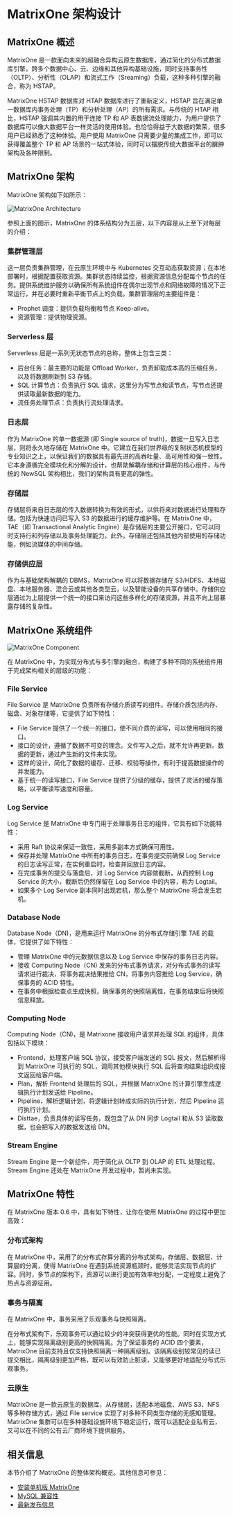 # **MatrixOne 架构设计**

## **MatrixOne 概述**

MatrixOne 是一款面向未来的超融合异构云原生数据库，通过简化的分布式数据库引擎，跨多个数据中心、云、边缘和其他异构基础设施，同时支持事务性（OLTP）、分析性（OLAP）和流式工作（Sreaming）负载，这种多种引擎的融合，称为 HSTAP。

MatrixOne HSTAP 数据库对 HTAP 数据库进行了重新定义，HSTAP 旨在满足单一数据库内事务处理（TP）和分析处理（AP）的所有需求。与传统的 HTAP 相比，HSTAP 强调其内置的用于连接 TP 和 AP 表数据流处理能力，为用户提供了数据库可以像大数据平台一样灵活的使用体验。也恰恰得益于大数据的繁荣，很多用户已经熟悉了这种体验。用户使用 MatrixOne 只需要少量的集成工作，即可以获得覆盖整个 TP 和 AP 场景的一站式体验，同时可以摆脱传统大数据平台的臃肿架构及各种限制。

## **MatrixOne 架构**

MatrixOne 架构如下如所示：

![MatrixOne Architecture](https://github.com/matrixorigin/artwork/blob/main/docs/overview/matrixone_new_arch.png?raw=true)

参照上面的图示，MatrixOne 的体系结构分为五层，以下内容是从上至下对每层的介绍：

### **集群管理层**

这一层负责集群管理，在云原生环境中与 Kubernetes 交互动态获取资源；在本地部署时，根据配置获取资源。集群状态持续监控，根据资源信息分配每个节点的任务。提供系统维护服务以确保所有系统组件在偶尔出现节点和网络故障的情况下正常运行，并在必要时重新平衡节点上的负载。集群管理层的主要组件是：

- Prophet 调度：提供负载均衡和节点 Keep-alive。
- 资源管理：提供物理资源。

### **Serverless 层**

Serverless 层是一系列无状态节点的总称，整体上包含三类：

- 后台任务：最主要的功能是 Offload Worker，负责卸载成本高的压缩任务，以及将数据刷新到 S3 存储。
- SQL 计算节点：负责执行 SQL 请求，这里分为写节点和读节点，写节点还提供读取最新数据的能力。
- 流任务处理节点：负责执行流处理请求。

### **日志层**

作为 MatrixOne 的单一数据源 (即 Single source of truth)，数据一旦写入日志层，则将永久地存储在 MatrixOne 中。它建立在我们世界级的复制状态机模型的专业知识之上，以保证我们的数据具有最先进的高吞吐量、高可用性和强一致性。它本身遵循完全模块化和分解的设计，也帮助解耦存储和计算层的核心组件，与传统的 NewSQL 架构相比，我们的架构具有更高的弹性。

### **存储层**

存储层将来自日志层的传入数据转换为有效的形式，以供将来对数据进行处理和存储。包括为快速访问已写入 S3 的数据进行的缓存维护等。在 MatrixOne 中，TAE（即 Transactional Analytic Engine）是存储层的主要公开接口，它可以同时支持行和列存储以及事务处理能力。此外，存储层还包括其他内部使用的存储功能，例如流媒体的中间存储。

### **存储供应层**

作为与基础架构解耦的 DBMS，MatrixOne 可以将数据存储在 S3/HDFS、本地磁盘、本地服务器、混合云或其他各类型云，以及智能设备的共享存储中。存储供应层通过为上层提供一个统一的接口来访问这些多样化的存储资源，并且不向上层暴露存储的复杂性。

## **MatrixOne 系统组件**

![MatrixOne Component](https://github.com/matrixorigin/artwork/blob/main/docs/overview/mo-component.png?raw=true)

在 MatrixOne 中，为实现分布式与多引擎的融合，构建了多种不同的系统组件用于完成架构相关的层级的功能：

### **File Service**

File Service 是 MatrixOne 负责所有存储介质读写的组件。存储介质包括内存、磁盘、对象存储等，它提供了如下特性：

- File Service 提供了一个统一的接口，使不同介质的读写，可以使用相同的接口。
- 接口的设计，遵循了数据不可变的理念。文件写入之后，就不允许再更新。数据的更新，通过产生新的文件来实现。
- 这样的设计，简化了数据的缓存、迁移、校验等操作，有利于提高数据操作的并发能力。
- 基于统一的读写接口，File Service 提供了分级的缓存，提供了灵活的缓存策略，以平衡读写速度和容量。

### **Log Service**

Log Service 是 MatrixOne 中专门用于处理事务日志的组件，它具有如下功能特性：

- 采用 Raft 协议来保证一致性，采用多副本方式确保可用性。
- 保存并处理 MatrixOne 中所有的事务日志，在事务提交前确保 Log Service 的日志读写正常，在实例重启时，检查并回放日志内容。
- 在完成事务的提交与落盘后，对 Log Service 内容做截断，从而控制 Log Service 的大小，截断后仍然保留在 Log Service 中的内容，称为 Logtail。
- 如果多个 Log Service 副本同时出现宕机，那么整个 MatrixOne 将会发生宕机。

### **Database Node**

Database Node（DN)，是用来运行 MatrixOne 的分布式存储引擎 TAE 的载体，它提供了如下特性：

- 管理 MatrixOne 中的元数据信息以及 Log Service 中保存的事务日志内容。
- 接收 Computing Node（CN) 发来的分布式事务请求，对分布式事务的读写请求进行裁决，将事务裁决结果推给 CN，将事务内容推给 Log Service，确保事务的 ACID 特性。
- 在事务中根据检查点生成快照，确保事务的快照隔离性，在事务结束后将快照信息释放。

### **Computing Node**

Computing Node（CN)，是 Matrixone 接收用户请求并处理 SQL 的组件，具体包括以下模块：

- Frontend，处理客户端 SQL 协议，接受客户端发送的 SQL 报文，然后解析得到 MatrixOne 可执行的 SQL，调用其他模块执行 SQL 后将查询结果组织成报文返回给客户端。
- Plan，解析 Frontend 处理后的 SQL，并根据 MatrixOne 的计算引擎生成逻辑执行计划发送给 Pipeline。
- Pipeline，解析逻辑计划，将逻辑计划转成实际的执行计划，然后 Pipeline 运行执行计划。
- Disttae，负责具体的读写任务，既包含了从 DN 同步 Logtail 和从 S3 读取数据，也会把写入的数据发送给 DN。

### **Stream Engine**

Stream Engine 是一个新组件，用于简化从 OLTP 到 OLAP 的 ETL 处理过程。Stream Engine 还处在 MatrixOne 开发过程中，暂尚未实现。

## **MatrixOne 特性**

在 MatrixOne 版本 0.6 中，具有如下特性，让你在使用 MatrixOne 的过程中更加高效：

### **分布式架构**

在 MatrixOne 中，采用了的分布式存算分离的分布式架构，存储层、数据层、计算层的分离，使得 MatrixOne 在遇到系统资源瓶颈时，能够灵活实现节点的扩容。同时，多节点的架构下，资源可以进行更加有效率地分配，一定程度上避免了热点与资源征用。

### **事务与隔离**

在 MatrixOne 中，事务采用了乐观事务与快照隔离。

在分布式架构下，乐观事务可以通过较少的冲突获得更优的性能。同时在实现方式上，能够实现隔离级别更高的快照隔离。为了保证事务的 ACID 四个要素，MatrixOne 目前支持且仅支持快照隔离一种隔离级别。该隔离级别较常见的读已提交相比，隔离级别更加严格，既可以有效防止脏读，又能够更好地适配分布式乐观事务。

### **云原生**

MatrixOne 是一款云原生的数据库，从存储层，适配本地磁盘、AWS S3、NFS 等多种存储方式，通过 File service 实现了对多种不同类型存储的无感知管理。MatrixOne 集群可以在多种基础设施环境下稳定运行，既可以适配企业私有云，又可以在不同的公有云厂商环境下提供服务。

## **相关信息**

本节介绍了 MatrixOne 的整体架构概览。其他信息可参见：

* [安装单机版 MatrixOne](../Get-Started/install-standalone-matrixone.md)
* [MySQL 兼容性](mysql-compatibility.md)
* [最新发布信息](whats-new.md)
